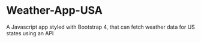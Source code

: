 # Weather-App-USA
A Javascript app styled with Bootstrap 4, that can fetch weather data for US states using an API 
